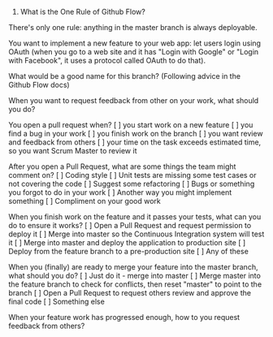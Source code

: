 1. What is the One Rule of Github Flow? 

There's only one rule: anything in the master branch is always deployable.


You want to implement a new feature to your web app:
let users login using OAuth (when you go to a web site
and it has "Login with Google" or "Login with Facebook",
it uses a protocol called OAuth to do that).

What would be a good name for this branch? (Following
advice in the Github Flow docs)

When you want to request feedback from other on your work, 
what should you do?


You open a pull request when?
[ ] you start work on a new feature
[ ] you find a bug in your work
[ ] you finish work on the branch
[ ] you want review and feedback from others
[ ] your time on the task exceeds estimated time, 
    so you want Scrum Master to review it

After you open a Pull Request, what are some things the team might
comment on?
[ ] Coding style
[ ] Unit tests are missing some test cases or not covering the code
[ ] Suggest some refactoring
[ ] Bugs or something you forgot to do in your work
[ ] Another way you might implement something
[ ] Compliment on your good work

When you finish work on the feature and it passes your tests,
what can you do to ensure it works?
[ ] Open a Pull Request and request permission to deploy it
[ ] Merge into master so the Continuous Integration system will test it
[ ] Merge into master and deploy the application to production site
[ ] Deploy from the feature branch to a pre-production site
[ ] Any of these 

When you (finally) are ready to merge your feature into the master branch,
what should you do?
[ ] Just do it - merge into master
[ ] Merge master into the feature branch to check for conflicts, then reset "master" to point to the branch
[ ] Open a Pull Request to request others review and approve the final code
[ ] Something else

When your feature work has progressed enough, how to you
request feedback from others?

